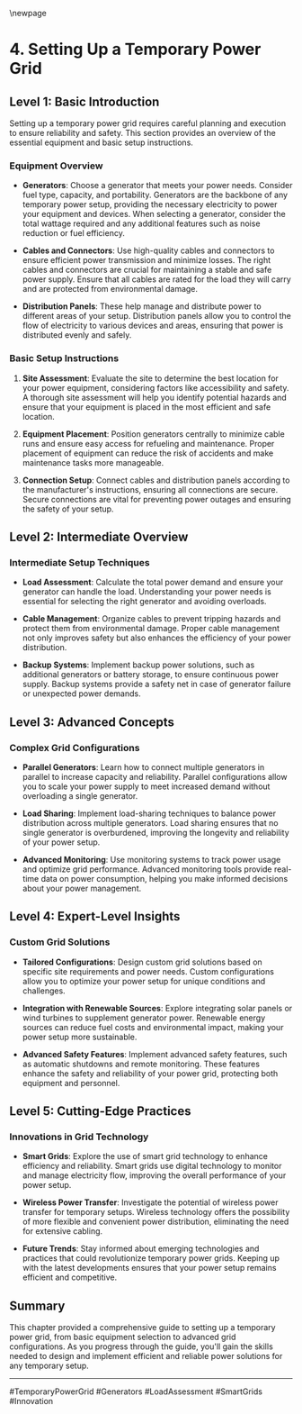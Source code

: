 \newpage
# 4. Setting Up a Temporary Power Grid

## Level 1: Basic Introduction

Setting up a temporary power grid requires careful planning and execution to ensure reliability and safety. This section provides an overview of the essential equipment and basic setup instructions.

### Equipment Overview

- **Generators**: Choose a generator that meets your power needs. Consider fuel type, capacity, and portability. Generators are the backbone of any temporary power setup, providing the necessary electricity to power your equipment and devices. When selecting a generator, consider the total wattage required and any additional features such as noise reduction or fuel efficiency.

- **Cables and Connectors**: Use high-quality cables and connectors to ensure efficient power transmission and minimize losses. The right cables and connectors are crucial for maintaining a stable and safe power supply. Ensure that all cables are rated for the load they will carry and are protected from environmental damage.

- **Distribution Panels**: These help manage and distribute power to different areas of your setup. Distribution panels allow you to control the flow of electricity to various devices and areas, ensuring that power is distributed evenly and safely.

### Basic Setup Instructions

1. **Site Assessment**: Evaluate the site to determine the best location for your power equipment, considering factors like accessibility and safety. A thorough site assessment will help you identify potential hazards and ensure that your equipment is placed in the most efficient and safe location.

2. **Equipment Placement**: Position generators centrally to minimize cable runs and ensure easy access for refueling and maintenance. Proper placement of equipment can reduce the risk of accidents and make maintenance tasks more manageable.

3. **Connection Setup**: Connect cables and distribution panels according to the manufacturer's instructions, ensuring all connections are secure. Secure connections are vital for preventing power outages and ensuring the safety of your setup.

## Level 2: Intermediate Overview

### Intermediate Setup Techniques

- **Load Assessment**: Calculate the total power demand and ensure your generator can handle the load. Understanding your power needs is essential for selecting the right generator and avoiding overloads.

- **Cable Management**: Organize cables to prevent tripping hazards and protect them from environmental damage. Proper cable management not only improves safety but also enhances the efficiency of your power distribution.

- **Backup Systems**: Implement backup power solutions, such as additional generators or battery storage, to ensure continuous power supply. Backup systems provide a safety net in case of generator failure or unexpected power demands.

## Level 3: Advanced Concepts

### Complex Grid Configurations

- **Parallel Generators**: Learn how to connect multiple generators in parallel to increase capacity and reliability. Parallel configurations allow you to scale your power supply to meet increased demand without overloading a single generator.

- **Load Sharing**: Implement load-sharing techniques to balance power distribution across multiple generators. Load sharing ensures that no single generator is overburdened, improving the longevity and reliability of your power setup.

- **Advanced Monitoring**: Use monitoring systems to track power usage and optimize grid performance. Advanced monitoring tools provide real-time data on power consumption, helping you make informed decisions about your power management.

## Level 4: Expert-Level Insights

### Custom Grid Solutions

- **Tailored Configurations**: Design custom grid solutions based on specific site requirements and power needs. Custom configurations allow you to optimize your power setup for unique conditions and challenges.

- **Integration with Renewable Sources**: Explore integrating solar panels or wind turbines to supplement generator power. Renewable energy sources can reduce fuel costs and environmental impact, making your power setup more sustainable.

- **Advanced Safety Features**: Implement advanced safety features, such as automatic shutdowns and remote monitoring. These features enhance the safety and reliability of your power grid, protecting both equipment and personnel.

## Level 5: Cutting-Edge Practices

### Innovations in Grid Technology

- **Smart Grids**: Explore the use of smart grid technology to enhance efficiency and reliability. Smart grids use digital technology to monitor and manage electricity flow, improving the overall performance of your power setup.

- **Wireless Power Transfer**: Investigate the potential of wireless power transfer for temporary setups. Wireless technology offers the possibility of more flexible and convenient power distribution, eliminating the need for extensive cabling.

- **Future Trends**: Stay informed about emerging technologies and practices that could revolutionize temporary power grids. Keeping up with the latest developments ensures that your power setup remains efficient and competitive.

## Summary

This chapter provided a comprehensive guide to setting up a temporary power grid, from basic equipment selection to advanced grid configurations. As you progress through the guide, you'll gain the skills needed to design and implement efficient and reliable power solutions for any temporary setup.

---

#TemporaryPowerGrid #Generators #LoadAssessment #SmartGrids #Innovation
